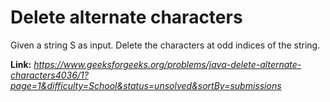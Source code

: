 # Delete alternate characters
Given a string S as input. Delete the characters at odd indices of the string.  
  
**Link:** _https://www.geeksforgeeks.org/problems/java-delete-alternate-characters4036/1?page=1&difficulty=School&status=unsolved&sortBy=submissions_
